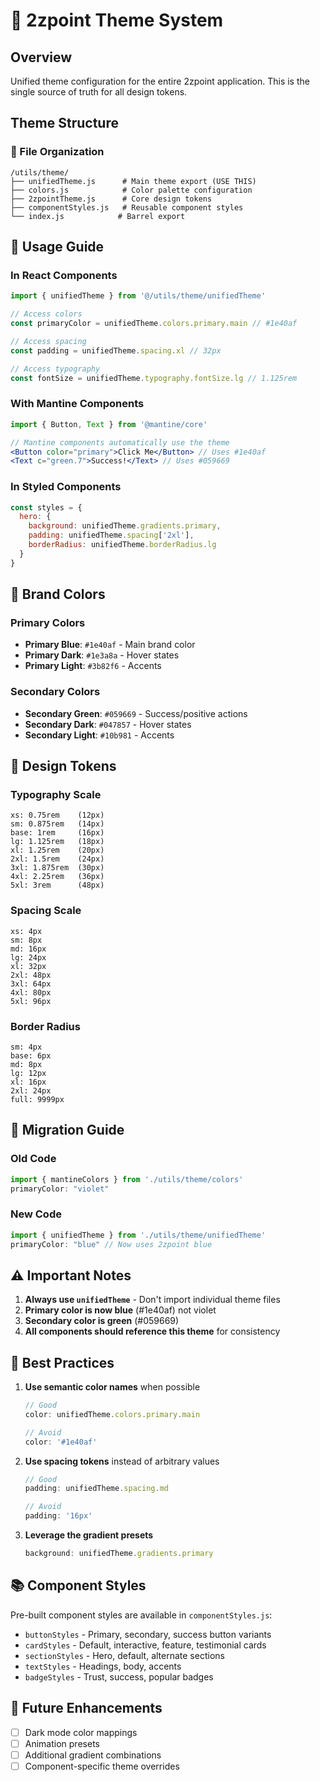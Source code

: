 # 🎨 2zpoint Theme System

## Overview
Unified theme configuration for the entire 2zpoint application. This is the single source of truth for all design tokens.

## Theme Structure

### 📁 File Organization
```
/utils/theme/
├── unifiedTheme.js      # Main theme export (USE THIS)
├── colors.js            # Color palette configuration
├── 2zpointTheme.js      # Core design tokens
├── componentStyles.js   # Reusable component styles
└── index.js            # Barrel export
```

## 🎯 Usage Guide

### In React Components

```jsx
import { unifiedTheme } from '@/utils/theme/unifiedTheme'

// Access colors
const primaryColor = unifiedTheme.colors.primary.main // #1e40af

// Access spacing
const padding = unifiedTheme.spacing.xl // 32px

// Access typography
const fontSize = unifiedTheme.typography.fontSize.lg // 1.125rem
```

### With Mantine Components

```jsx
import { Button, Text } from '@mantine/core'

// Mantine components automatically use the theme
<Button color="primary">Click Me</Button> // Uses #1e40af
<Text c="green.7">Success!</Text> // Uses #059669
```

### In Styled Components

```jsx
const styles = {
  hero: {
    background: unifiedTheme.gradients.primary,
    padding: unifiedTheme.spacing['2xl'],
    borderRadius: unifiedTheme.borderRadius.lg
  }
}
```

## 🎨 Brand Colors

### Primary Colors
- **Primary Blue**: `#1e40af` - Main brand color
- **Primary Dark**: `#1e3a8a` - Hover states
- **Primary Light**: `#3b82f6` - Accents

### Secondary Colors
- **Secondary Green**: `#059669` - Success/positive actions
- **Secondary Dark**: `#047857` - Hover states
- **Secondary Light**: `#10b981` - Accents

## 📐 Design Tokens

### Typography Scale
```
xs: 0.75rem    (12px)
sm: 0.875rem   (14px)
base: 1rem     (16px)
lg: 1.125rem   (18px)
xl: 1.25rem    (20px)
2xl: 1.5rem    (24px)
3xl: 1.875rem  (30px)
4xl: 2.25rem   (36px)
5xl: 3rem      (48px)
```

### Spacing Scale
```
xs: 4px
sm: 8px
md: 16px
lg: 24px
xl: 32px
2xl: 48px
3xl: 64px
4xl: 80px
5xl: 96px
```

### Border Radius
```
sm: 4px
base: 6px
md: 8px
lg: 12px
xl: 16px
2xl: 24px
full: 9999px
```

## 🔄 Migration Guide

### Old Code
```jsx
import { mantineColors } from './utils/theme/colors'
primaryColor: "violet"
```

### New Code
```jsx
import { unifiedTheme } from './utils/theme/unifiedTheme'
primaryColor: "blue" // Now uses 2zpoint blue
```

## ⚠️ Important Notes

1. **Always use `unifiedTheme`** - Don't import individual theme files
2. **Primary color is now blue** (#1e40af) not violet
3. **Secondary color is green** (#059669)
4. **All components should reference this theme** for consistency

## 🎯 Best Practices

1. **Use semantic color names** when possible
   ```jsx
   // Good
   color: unifiedTheme.colors.primary.main

   // Avoid
   color: '#1e40af'
   ```

2. **Use spacing tokens** instead of arbitrary values
   ```jsx
   // Good
   padding: unifiedTheme.spacing.md

   // Avoid
   padding: '16px'
   ```

3. **Leverage the gradient presets**
   ```jsx
   background: unifiedTheme.gradients.primary
   ```

## 📚 Component Styles

Pre-built component styles are available in `componentStyles.js`:

- `buttonStyles` - Primary, secondary, success button variants
- `cardStyles` - Default, interactive, feature, testimonial cards
- `sectionStyles` - Hero, default, alternate sections
- `textStyles` - Headings, body, accents
- `badgeStyles` - Trust, success, popular badges

## 🚀 Future Enhancements

- [ ] Dark mode color mappings
- [ ] Animation presets
- [ ] Additional gradient combinations
- [ ] Component-specific theme overrides
